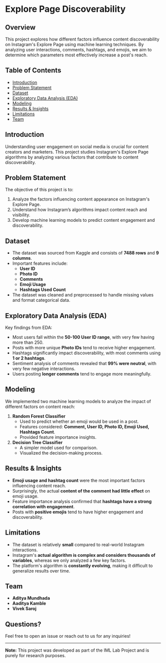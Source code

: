 # Explore Page Discoverability

## Overview
This project explores how different factors influence content discoverability on Instagram's Explore Page using machine learning techniques. By analyzing user interactions, comments, hashtags, and emojis, we aim to determine which parameters most effectively increase a post's reach.

## Table of Contents
- [Introduction](#introduction)
- [Problem Statement](#problem-statement)
- [Dataset](#dataset)
- [Exploratory Data Analysis (EDA)](#exploratory-data-analysis-eda)
- [Modeling](#modeling)
- [Results & Insights](#results--insights)
- [Limitations](#limitations)
- [Team](#team)

## Introduction
Understanding user engagement on social media is crucial for content creators and marketers. This project studies Instagram's Explore Page algorithms by analyzing various factors that contribute to content discoverability.

## Problem Statement
The objective of this project is to:
1. Analyze the factors influencing content appearance on Instagram's Explore Page.
2. Understand how Instagram’s algorithms impact content reach and visibility.
3. Develop machine learning models to predict content engagement and discoverability.

## Dataset
- The dataset was sourced from Kaggle and consists of **7488 rows** and **9 columns**.
- Important features include:
  - **User ID**
  - **Photo ID**
  - **Comments**
  - **Emoji Usage**
  - **Hashtags Used Count**
- The dataset was cleaned and preprocessed to handle missing values and format categorical data.

## Exploratory Data Analysis (EDA)
Key findings from EDA:
- Most users fall within the **50-100 User ID range**, with very few having more than 250.
- Posts with more unique **Photo IDs** tend to receive higher engagement.
- Hashtags significantly impact discoverability, with most comments using **1 or 2 hashtags**.
- Sentiment analysis of comments revealed that **99% were neutral**, with very few negative interactions.
- Users posting **longer comments** tend to engage more meaningfully.

## Modeling
We implemented two machine learning models to analyze the impact of different factors on content reach:
1. **Random Forest Classifier**
   - Used to predict whether an emoji would be used in a post.
   - Features considered: **Comment, User ID, Photo ID, Emoji Used, Hashtags Count**.
   - Provided feature importance insights.
2. **Decision Tree Classifier**
   - A simpler model used for comparison.
   - Visualized the decision-making process.

## Results & Insights
- **Emoji usage and hashtag count** were the most important factors influencing content reach.
- Surprisingly, the actual **content of the comment had little effect** on emoji usage.
- Feature importance analysis confirmed that **hashtags have a strong correlation with engagement**.
- Posts with **positive emojis** tend to have higher engagement and discoverability.

## Limitations
- The dataset is relatively **small** compared to real-world Instagram interactions.
- Instagram's **actual algorithm is complex and considers thousands of variables**, whereas we only analyzed a few key factors.
- The platform's algorithm is **constantly evolving**, making it difficult to generalize results over time.

## Team
- **Aditya Mundhada** 
- **Aaditya Kamble**
- **Vivek Saroj**

## Questions?
Feel free to open an issue or reach out to us for any inquiries!

---
**Note:** This project was developed as part of the IML Lab Project and is purely for research purposes.

